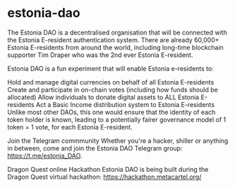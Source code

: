 # estonia-dao

The Estonia DAO is a decentralised organisation that will be connected with the Estonia E-resident authentication system. There are already 60,000+ Estonia E-residents from around the world, including long-time blockchain supporter Tim Draper who was the 2nd ever Estonia E-resident.

Estonia DAO is a fun experiment that will enable Estonia e-residents to:

Hold and manage digital currencies on behalf of all Estonia E-residents
Create and participate in on-chain votes (including how funds should be allocated)
Allow individuals to donate digital assets to ALL Estonia E-residents
Act a Basic Income distribution system to Estonia E-residents
Unlike most other DAOs, this one would ensure that the identity of each token holder is known, leading to a potentially fairer governance model of 1 token = 1 vote, for each Estonia E-resident.

Join the Telegram commmunity
Whether you're a hacker, shiller or anything in between, come and join the Estonia DAO Telegram group: https://t.me/estonia_DAO.

Dragon Quest online Hackathon
Estonia DAO is being built during the Dragon Quest virtual hackathon: https://hackathon.metacartel.org/
